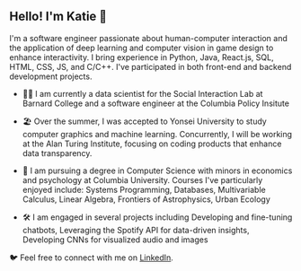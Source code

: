 ## Hello! I'm Katie 👋

I'm a software engineer passionate about human-computer interaction and the application of deep learning and computer vision in game design to enhance interactivity. I bring experience in Python, Java, React.js, SQL, HTML, CSS, JS, and C/C++. I've participated in both front-end and backend development projects.

* 👩‍🔬 I am currently a data scientist for the Social Interaction Lab at Barnard College and a software engineer at the Columbia Policy Insitute 

* 🏖️ Over the summer, I was accepted to Yonsei University to study computer graphics and machine learning. Concurrently, I will be working at the Alan Turing Institute, focusing on coding products that enhance data transparency.
* 🏫 I am pursuing a degree in Computer Science with minors in economics and psychology at Columbia University. Courses I've particularly enjoyed include: Systems Programming, Databases, Multivariable Calculus, Linear Algebra, Frontiers of Astrophysics, Urban Ecology
* 🛠️ I am engaged in several projects including Developing and fine-tuning chatbots, Leveraging the Spotify API for data-driven insights, Developing CNNs for visualized audio and images


  
🐦 Feel free to connect with me on [LinkedIn](https://www.linkedin.com/in/katherinehopelee/).


